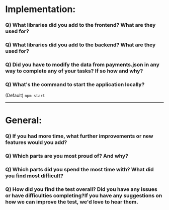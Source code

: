 # Implementation:

### Q) What libraries did you add to the frontend? What are they used for?

### Q) What libraries did you add to the backend? What are they used for?

### Q) Did you have to modify the data from payments.json in any way to complete any of your tasks? If so how and why?

### Q) What's the command to start the application locally?

(Default) `npm start`

---

# General:

### Q) If you had more time, what further improvements or new features would you add?

### Q) Which parts are you most proud of? And why?

### Q) Which parts did you spend the most time with? What did you find most difficult?

### Q) How did you find the test overall? Did you have any issues or have difficulties completing?If you have any suggestions on how we can improve the test, we'd love to hear them.